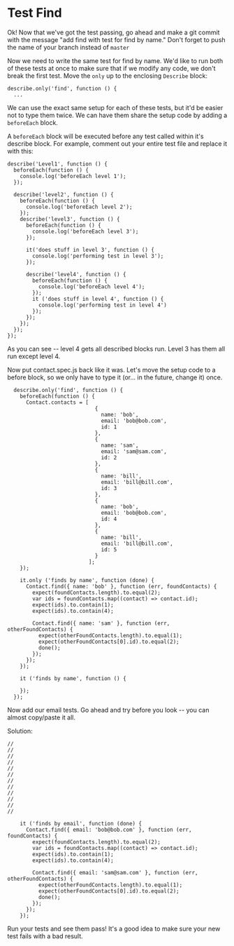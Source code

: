 # Test Find

Ok!  Now that we've got the test passing, go ahead and make a git commit with the message "add find with test for find by name."  Don't forget to push the name of your branch instead of `master`

Now we need to write the same test for find by name.  We'd like to run both of these tests at once to make sure that if we modify any code, we don't break the first test.  Move the `only` up to the enclosing `Describe` block:

```
describe.only('find', function () {
  ...
```

We can use the exact same setup for each of these tests, but it'd be easier not to type them twice.  We can have them share the setup code by adding a `beforeEach` block.

A `beforeEach` block will be executed before any test called within it's describe block.  For example, comment out your entire test file and replace it with this:
```
describe('Level1', function () {
  beforeEach(function () {
    console.log('beforeEach level 1');
  });

  describe('level2', function () {
    beforeEach(function () {
      console.log('beforeEach level 2');
    });
    describe('level3', function () {
      beforeEach(function () {
        console.log('beforeEach level 3');
      });

      it('does stuff in level 3', function () {
        console.log('performing test in level 3');
      });

      describe('level4', function () {
        beforeEach(function () {
          console.log('beforeEach level 4');
        });
        it ('does stuff in level 4', function () {
          console.log('performing test in level 4')
        });
      });
    });
  });
});
```
As you can see -- level 4 gets all described blocks run.  Level 3 has them all run except level 4.

Now put contact.spec.js back like it was.  Let's move the setup code to a before block, so we only have to type it (or... in the future, change it) once.
```
  describe.only('find', function () {
    beforeEach(function () {
      Contact.contacts = [
                            {
                              name: 'bob',
                              email: 'bob@bob.com',
                              id: 1
                            },
                            {
                              name: 'sam',
                              email: 'sam@sam.com',
                              id: 2
                            },
                            {
                              name: 'bill',
                              email: 'bill@bill.com',
                              id: 3
                            },
                            {
                              name: 'bob',
                              email: 'bob@bob.com',
                              id: 4
                            },
                            {
                              name: 'bill',
                              email: 'bill@bill.com',
                              id: 5
                            }
                          ];
    });
    
    it.only ('finds by name', function (done) {
      Contact.find({ name: 'bob' }, function (err, foundContacts) {
        expect(foundContacts.length).to.equal(2);
        var ids = foundContacts.map((contact) => contact.id);
        expect(ids).to.contain(1);
        expect(ids).to.contain(4);

        Contact.find({ name: 'sam' }, function (err, otherFoundContacts) {
          expect(otherFoundContacts.length).to.equal(1);
          expect(otherFoundContacts[0].id).to.equal(2);
          done();
        });
      });
    });

    it ('finds by name', function () {

    });
  });
```
Now add our email tests.  Go ahead and try before you look -- you can almost copy/paste it all.

Solution:
```
//
//
//
//
//
//
//
//
//
//
//
//

    it ('finds by email', function (done) {
      Contact.find({ email: 'bob@bob.com' }, function (err, foundContacts) {
        expect(foundContacts.length).to.equal(2);
        var ids = foundContacts.map((contact) => contact.id);
        expect(ids).to.contain(1);
        expect(ids).to.contain(4);

        Contact.find({ email: 'sam@sam.com' }, function (err, otherFoundContacts) {
          expect(otherFoundContacts.length).to.equal(1);
          expect(otherFoundContacts[0].id).to.equal(2);
          done();
        });
      });
    });
```

Run your tests and see them pass!  It's a good idea to make sure your new test fails with a bad result.
